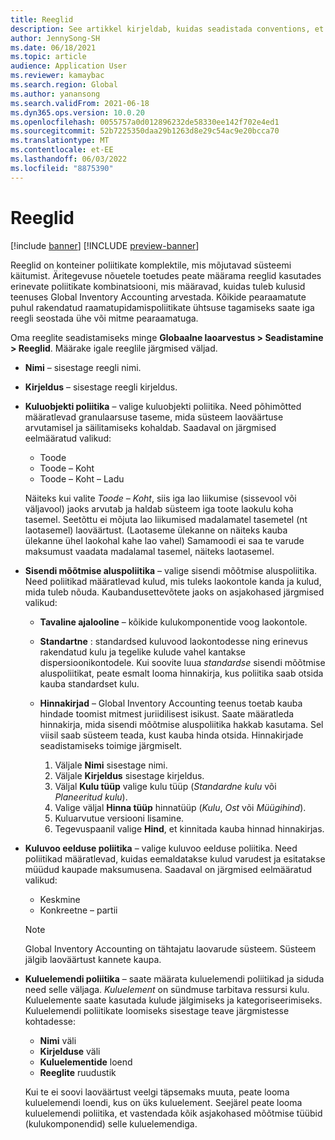 ```yaml
---
title: Reeglid
description: See artikkel kirjeldab, kuidas seadistada conventions, et määrata, kuidas kulusid peaks globaalses varude raamatupidamises arvesse võtma.
author: JennySong-SH
ms.date: 06/18/2021
ms.topic: article
audience: Application User
ms.reviewer: kamaybac
ms.search.region: Global
ms.author: yanansong
ms.search.validFrom: 2021-06-18
ms.dyn365.ops.version: 10.0.20
ms.openlocfilehash: 0055757a0d012896232de58330ee142f702e4ed1
ms.sourcegitcommit: 52b7225350daa29b1263d8e29c54ac9e20bcca70
ms.translationtype: MT
ms.contentlocale: et-EE
ms.lasthandoff: 06/03/2022
ms.locfileid: "8875390"
---
```

# <a name="conventions"></a>Reeglid

[!include [banner](../includes/banner.md)]
[!INCLUDE [preview-banner](../includes/preview-banner.md)]
<!--KFM: Preview until 4/30/2022 -->

Reeglid on konteiner poliitikate komplektile, mis mõjutavad süsteemi käitumist. Äritegevuse nõuetele toetudes peate määrama reeglid kasutades erinevate poliitikate kombinatsiooni, mis määravad, kuidas tuleb kulusid teenuses Global Inventory Accounting arvestada. Kõikide pearaamatute puhul rakendatud raamatupidamispoliitikate ühtsuse tagamiseks saate iga reegli seostada ühe või mitme pearaamatuga.

Oma reeglite seadistamiseks minge **Globaalne laoarvestus \> Seadistamine \> Reeglid**. Määrake igale reeglile järgmised väljad.

- **Nimi** – sisestage reegli nimi.
- **Kirjeldus** – sisestage reegli kirjeldus.
- **Kuluobjekti poliitika** – valige kuluobjekti poliitika. Need põhimõtted määratlevad granulaarsuse taseme, mida süsteem laoväärtuse arvutamisel ja säilitamiseks kohaldab. Saadaval on järgmised eelmääratud valikud:

    - Toode
    - Toode – Koht
    - Toode – Koht – Ladu

    Näiteks kui valite *Toode – Koht*, siis iga lao liikumise (sissevool või väljavool) jaoks arvutab ja haldab süsteem iga toote laokulu koha tasemel. Seetõttu ei mõjuta lao liikumised madalamatel tasemetel (nt laotasemel) laoväärtust. (Laotaseme ülekanne on näiteks kauba ülekanne ühel laokohal kahe lao vahel) Samamoodi ei saa te varude maksumust vaadata madalamal tasemel, näiteks laotasemel.

- **Sisendi mõõtmise aluspoliitika** – valige sisendi mõõtmise aluspoliitika. Need poliitikad määratlevad kulud, mis tuleks laokontole kanda ja kulud, mida tuleb nõuda. Kaubandusettevõtete jaoks on asjakohased järgmised valikud:

    - **Tavaline ajalooline** – kõikide kulukomponentide voog laokontole.
    - **Standartne** : standardsed kuluvood laokontodesse ning erinevus rakendatud kulu ja tegelike kulude vahel kantakse dispersioonikontodele. Kui soovite luua *standardse* sisendi mõõtmise aluspoliitikat, peate esmalt looma hinnakirja, kus poliitika saab otsida kauba standardset kulu.
    - **Hinnakirjad** – Global Inventory Accounting teenus toetab kauba hindade toomist mitmest juriidilisest isikust. Saate määratleda hinnakirja, mida sisendi mõõtmise aluspoliitika hakkab kasutama. Sel viisil saab süsteem teada, kust kauba hinda otsida. Hinnakirjade seadistamiseks toimige järgmiselt.

        1. Väljale **Nimi** sisestage nimi.
        1. Väljale **Kirjeldus** sisestage kirjeldus.
        1. Väljal **Kulu tüüp** valige kulu tüüp (*Standardne kulu* või *Planeeritud kulu*).
        1. Valige väljal **Hinna tüüp** hinnatüüp (*Kulu*, *Ost* või *Müügihind*).
        1. Kuluarvutue versiooni lisamine.
        1. Tegevuspaanil valige **Hind**, et kinnitada kauba hinnad hinnakirjas.

- **Kuluvoo eelduse poliitika** – valige kuluvoo eelduse poliitika. Need poliitikad määratlevad, kuidas eemaldatakse kulud varudest ja esitatakse müüdud kaupade maksumusena. Saadaval on järgmised eelmääratud valikud:

    - Keskmine
    - Konkreetne – partii

    > [!NOTE]
    > Global Inventory Accounting on tähtajatu laovarude süsteem. Süsteem jälgib laoväärtust kannete kaupa.

- **Kuluelemendi poliitika** – saate määrata kuluelemendi poliitikad ja siduda need selle väljaga. *Kuluelement* on sündmuse tarbitava ressursi kulu. Kuluelemente saate kasutada kulude jälgimiseks ja kategoriseerimiseks. Kuluelemendi poliitikate loomiseks sisestage teave järgmistesse kohtadesse:

    - **Nimi** väli
    - **Kirjelduse** väli
    - **Kuluelementide** loend
    - **Reeglite** ruudustik

    Kui te ei soovi laoväärtust veelgi täpsemaks muuta, peate looma kuluelemendi loendi, kus on üks kuluelement. Seejärel peate looma kuluelemendi poliitika, et vastendada kõik asjakohased mõõtmise tüübid (kulukomponendid) selle kuluelemendiga.

